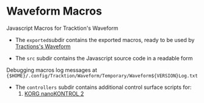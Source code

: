 # Waveform Macros
Javascript Macros for Tracktion's Waveform 

* The `exported`subdir contains the exported macros, ready to be used by [Tractions's Waveform](https://www.tracktion.com/products/waveform-free)

* The `src` subdir contains the Javascript source code in a readable form

Debugging macros log messages at `{$HOME}/.config/Tracktion/Waveform/Temporary/Waveform${VERSION}Log.txt`

* The `controllers` subdir contains additional control surface scripts for:
	1. [KORG nanoKONTROL 2](https://github.com/astrorafael/wavemacros/blob/main/controllers/KORG%20nanoKONTROL2.md)